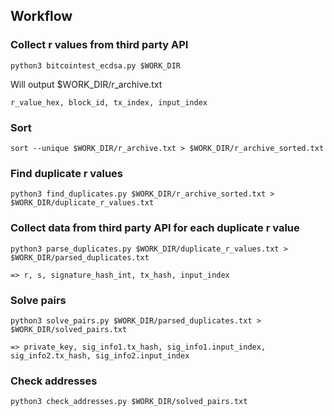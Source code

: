 ## Workflow

### Collect r values from third party API

    python3 bitcointest_ecdsa.py $WORK_DIR

Will output $WORK_DIR/r_archive.txt

    r_value_hex, block_id, tx_index, input_index

### Sort

    sort --unique $WORK_DIR/r_archive.txt > $WORK_DIR/r_archive_sorted.txt

### Find duplicate r values

    python3 find_duplicates.py $WORK_DIR/r_archive_sorted.txt > $WORK_DIR/duplicate_r_values.txt

### Collect data from third party API for each duplicate r value

    python3 parse_duplicates.py $WORK_DIR/duplicate_r_values.txt > $WORK_DIR/parsed_duplicates.txt

    => r, s, signature_hash_int, tx_hash, input_index

### Solve pairs

    python3 solve_pairs.py $WORK_DIR/parsed_duplicates.txt > $WORK_DIR/solved_pairs.txt

    => private_key, sig_info1.tx_hash, sig_info1.input_index, sig_info2.tx_hash, sig_info2.input_index

### Check addresses

    python3 check_addresses.py $WORK_DIR/solved_pairs.txt
